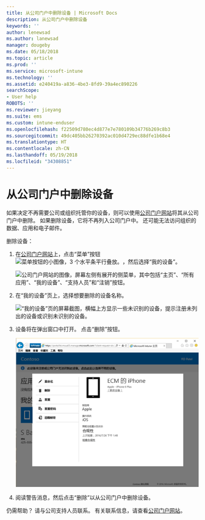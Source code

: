 ```yaml
---
title: 从公司门户中删除设备 | Microsoft Docs
description: 从公司门户中删除设备
keywords: ''
author: lenewsad
ms.author: lanewsad
manager: dougeby
ms.date: 05/18/2018
ms.topic: article
ms.prod: ''
ms.service: microsoft-intune
ms.technology: ''
ms.assetid: e240419a-a836-4be3-8fd9-39a4ec890226
searchScope:
- User help
ROBOTS: ''
ms.reviewer: jieyang
ms.suite: ems
ms.custom: intune-enduser
ms.openlocfilehash: f22509d780ec4d877e7e780109b34776b269c8b3
ms.sourcegitcommit: 49dc405bb26270392ac010d4729ec88dfe1b68e4
ms.translationtype: HT
ms.contentlocale: zh-CN
ms.lasthandoff: 05/19/2018
ms.locfileid: "34308851"
---
```

# <a name="remove-your-device-from-the-company-portal"></a>从公司门户中删除设备

如果决定不再需要公司或组织托管你的设备，则可以使用[公司门户网站](https://portal.manage.microsoft.com#HelpDeskDialog)将其从公司门户中删除。 如果删除设备，它将不再列入公司门户中。 还可能无法访问组织的数据、应用和电子邮件。

删除设备：

1. 在[公司门户网站](https://portal.manage.microsoft.com#HelpDeskDialog)上，点击“菜单”按钮![菜单按钮的小图像，3 个水平条平行叠放。](/Intune/whats-new/media/CP_hamburger_menu.png)，然后选择“我的设备”。

   ![公司门户网站的图像，屏幕左侧有展开的侧菜单，其中包括“主页”、“所有应用”、“我的设备”、“支持人员”和“注销”按钮。](/media/iwp-expanded-sidebar.png)

2. 在“我的设备”页上，选择想要删除的设备名称。

    ![“我的设备”页的屏幕截图，横幅上方显示一些未识别的设备，提示注册未列出的设备或识别未识别的设备。](./media/macOS_enroll_002_tap_here_banner.png)

3. 设备将在弹出窗口中打开。 点击“删除”按钮。

   ![公司门户网站上已选设备的所有选项，包括重命名、删除、重置设备、重置密码和远程锁定。 ](./media/iwp-screen-with-all-options.png)

4. 阅读警告消息，然后点击“删除”以从公司门户中删除设备。

仍需帮助？ 请与公司支持人员联系。 有关联系信息，请查看[公司门户网站](https://portal.manage.microsoft.com#HelpDeskDialog)。
